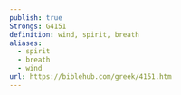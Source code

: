 ```yaml
---
publish: true
Strongs: G4151
definition: wind, spirit, breath
aliases:
  - spirit
  - breath
  - wind
url: https://biblehub.com/greek/4151.htm
---
```

